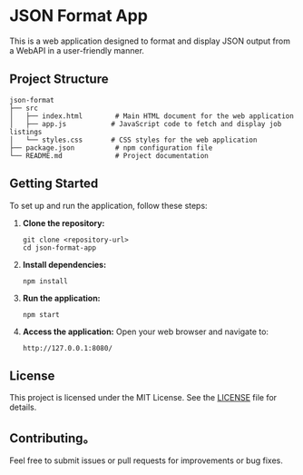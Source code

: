 # JSON Format App

This is a web application designed to format and display JSON output from a WebAPI in a user-friendly manner.

## Project Structure

```
json-format
├── src
│   ├── index.html        # Main HTML document for the web application
│   ├── app.js           # JavaScript code to fetch and display job listings
│   └── styles.css       # CSS styles for the web application
├── package.json          # npm configuration file
└── README.md             # Project documentation
```

## Getting Started

To set up and run the application, follow these steps:

1. **Clone the repository:**
   ```
   git clone <repository-url>
   cd json-format-app
   ```

2. **Install dependencies:**
   ```
   npm install
   ```

3. **Run the application:**
   ```
   npm start
   ```

4. **Access the application:**
   Open your web browser and navigate to:
   ```
   http://127.0.0.1:8080/
   ```

## License

This project is licensed under the MIT License. See the [LICENSE](LICENSE) file for details.

## Contributing。

Feel free to submit issues or pull requests for improvements or bug fixes.
